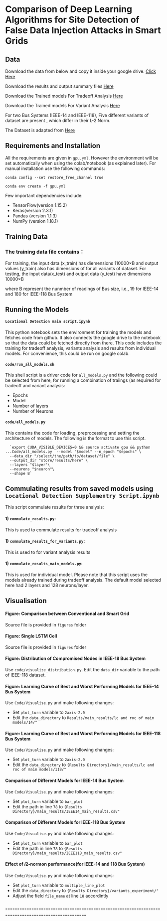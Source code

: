 
# Comparison  of  Deep  Learning  Algorithms  for  Site  Detection  of  False  Data Injection Attacks in Smart Grids

## Data
Download the data from below and copy it inside your google drive. 
[Click Here](https://drive.google.com/drive/folders/1aryy2jZXwGlRQS-Hh8_CzjO2Mqq_Pg8k?usp=sharing)

Download the results and output summary files 
[Here](https://drive.google.com/drive/folders/1a-kdXNuLUFz2sxxxgfgn7O0Jy7bAJG9-?usp=sharing)

Download the Trained models For Tradeoff Analysis [Here](https://drive.google.com/drive/folders/1sjSekF13ypKEPIrtjM2eW8rqV10UIyld?usp=sharing)

Download the Trained models For Variant Analysis [Here](https://drive.google.com/drive/folders/1ev97Eef62JAzIoIC1nknl4_W6tTnY7RK?usp=sharing)


For two Bus Systems (IEEE-14 and IEEE-118), Five different variants of dataset are present , which differ in their L-2 Norm.

The Dataset is adapted from  [Here](https://github.com/arbab97/WSYCUHK_FDIA)


## Requirements and Installation
All the requirements are given in `gpu.yml`. However the environment will be set automatically when using the colab/notebook (as explained later). For manual installation use the following commands: 

`conda config --set restore_free_channel true`

`conda env create -f gpu.yml` 

Few important dependencies include:
* TensorFlow(version  1.15.2) 
* Keras(version 2.3.1) 
* Pandas  (version  1.1.3)  
* NumPy (version    1.18.1) 

## Training Data
### The training data file contains：
For training, the input data (x_train) has diemensions 110000×B and output values (y_train) also has dimensions of for all variants of dataset. 
For testing, the input data(x_test) and output data (y_test) have dimensions 10000×B

where B represent the nunmber of readings of Bus size, i.e., 19 for IEEE-14 and 180 for IEEE-118 Bus System



## Running the Models
#### `Locational Detection main script.ipynb`
This python notebook sets the environment for training the models and fetches code from github. It also connects the google drive to the notebook so that the data could be fetched directly from there. This code includes the training for tradeoff analysis, variants analysis and results from individual models. 
For convenience, this could be run on google colab.  


#### `code/run_all_models.sh`
This shell script is a driver code for `all_models.py` and the following could be selected from here, for running a combination of traiings (as required for tradeoff and variant analysis:
* Epochs
* Model
* Number of layers
* Number of Neurons


#### `code/all_models.py`
This contains the code for loading, preprocessing and setting the architecture of models.  The following is the format to use this script. 

      `export CUDA_VISIBLE_DEVICES=0 && source activate gpu && python ...Code/all_models.py  --model "$model" --n_epoch "$epochs" \
      --data_dir "/select/the/path/to/dataset/file" \
      --output_dir "store/results/here" \
      --layers "$layer"\
      --neurons "$neuron"\
      --shape B`

## Commulating results from saved models using `Locational Detection Supplementry Script.ipynb`
This script commulate results for three analysis:
#### 1) `commulate_results.py`:
This is used to commulate results for tradeoff analysis
#### 1) `commulate_results_for_variants.py`:
This is used to for variant analysis results 
#### 1) `commulate_results_main_models.py`: 
This is used for individual model. Please note that this script uses the models already trained during tradeoff analysis. The default model selected here had 2 layers and 128 neurons/layer. 

## Visualisation  
#### Figure: Comparison between Conventional and Smart Grid
Source file is provided in `figures` folder

#### Figure: Single LSTM Cell
Source file is provided in `figures` folder


#### Figure: Distribution of Compromised Nodes in IEEE-18 Bus System
Use `code/visualize_distribution.py`. Edit the `data_dir` variable to the path of IEEE-118 dataset. 

#### Figure: Learning Curve of Best and Worst Performing Models for IEEE-14 Bus System
Use `Code/Visualise.py` and make following changes:
* Set `plot_turn` variable to `2axis-2.0`
* Edit the `data_directory` to `Results/main_results/lc and roc of main models/14/"`

#### Figure: Learning Curve of Best and Worst Performing Models for IEEE-118 Bus System
Use `Code/Visualise.py` and make following changes:
* Set `plot_turn` variable to `2axis-2.0`
* Edit the `data_directory` to `{Results Directory}/main_results/lc and roc of main models/118/"`

#### Comparison of Different Models for IEEE-14 Bus System
Use `Code/Visualise.py` and make following changes:
* Set `plot_turn` variable to `bar_plot`
* Edit the path in line `78` to `{Results Directory}/main_results/IEEE14_main_results.csv"`

#### Comparison of Different Models for IEEE-118 Bus System
Use `Code/Visualise.py` and make following changes:
* Set `plot_turn` variable to `bar_plot`
* Edit the path in line `78` to `{Results Directory}/main_results/IEEE118_main_results.csv"`

#### Effect of 𝑙2-normon performance(for IEEE-14 and 118 Bus System)
Use `Code/Visualise.py` and make following changes:
* Set `plot_turn` variable to `multiple_line_plot`
* Edit the `data_directory` to `{Results Directory}/variants_experiment/"`
* Adjust the field `file_name` at line `18` accordintly 


### ---------------------------------------------------------------------------------------------------
